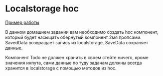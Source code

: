 # Localstorage hoc

[Пример работы](http://react-hw-localstorage-hoc.surge.sh)

В данном домашнем задании вам необходимо создать hoc компонент, который будет
наcыщать обернутый компонент 2мя пропсами. SavedData возвращает запись из
localstorage. SaveData сохраняет данные.

Компонент Todo не должен хранить в своем стейте ничего, кроме значения инпута,
сами данные по туду задачам должны всегда хранится в localstorage с помощью
методов из hoc.
